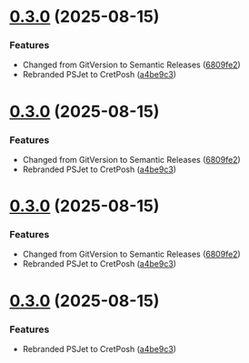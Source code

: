 # [0.3.0](https://github.com/yveslaurentcreton/CretPosh/compare/v0.2.7...v0.3.0) (2025-08-15)


### Features

* Changed from GitVersion to Semantic Releases ([6809fe2](https://github.com/yveslaurentcreton/CretPosh/commit/6809fe25e4271f42914c17c5254ad775a6cfe97e))
* Rebranded PSJet to CretPosh ([a4be9c3](https://github.com/yveslaurentcreton/CretPosh/commit/a4be9c3f0eb2b4a30ab08affa249a8637dd46b76))

# [0.3.0](https://github.com/yveslaurentcreton/CretPosh/compare/v0.2.7...v0.3.0) (2025-08-15)


### Features

* Changed from GitVersion to Semantic Releases ([6809fe2](https://github.com/yveslaurentcreton/CretPosh/commit/6809fe25e4271f42914c17c5254ad775a6cfe97e))
* Rebranded PSJet to CretPosh ([a4be9c3](https://github.com/yveslaurentcreton/CretPosh/commit/a4be9c3f0eb2b4a30ab08affa249a8637dd46b76))

# [0.3.0](https://github.com/yveslaurentcreton/CretPosh/compare/v0.2.7...v0.3.0) (2025-08-15)


### Features

* Changed from GitVersion to Semantic Releases ([6809fe2](https://github.com/yveslaurentcreton/CretPosh/commit/6809fe25e4271f42914c17c5254ad775a6cfe97e))
* Rebranded PSJet to CretPosh ([a4be9c3](https://github.com/yveslaurentcreton/CretPosh/commit/a4be9c3f0eb2b4a30ab08affa249a8637dd46b76))

# [0.3.0](https://github.com/yveslaurentcreton/CretPosh/compare/v0.2.7...v0.3.0) (2025-08-15)


### Features

* Rebranded PSJet to CretPosh ([a4be9c3](https://github.com/yveslaurentcreton/CretPosh/commit/a4be9c3f0eb2b4a30ab08affa249a8637dd46b76))
